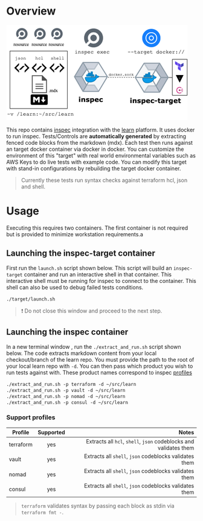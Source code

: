 # Overview

![Diagram](/images/diagram.png)


This repo contains [inspec](https://www.inspec.io/) integration with the [learn](https://github.com/hashicorp/learn) platform. It uses docker to run inspec. Tests/Controls are __automatically generated__ by extracting fenced code blocks from the markdown (mdx). Each test then runs against an target docker container via docker in docker. You can customize the environment of this "target" with real world environmental variables such as AWS Keys to do live tests with example code. You can modify this target with stand-in configurations by rebuilding the target docker container. 

> Currently these tests run syntax checks against terraform hcl, json and shell.

# Usage

Executing this requires two containers. The first container is not required but is provided to minimize workstation requirements.a


## Launching the inspec-target container

First run the `launch.sh` script shown below. This script will build an `inspec-target` container and run an interactive shell in that container. This interactive shell must be running for inspec to connect to the container. This shell can also be used to debug failed tests conditions.

```shell
./target/launch.sh
```

> :exclamation: Do not close this window and proceed to the next step.

## Launching the inspec container

In a new terminal window , run the `./extract_and_run.sh` script shown below. The code extracts markdown content from your local checkout/branch of the learn repo. You must provide the path to the root of your local learn repo with `-d`. You can then pass which product you wish to run tests against with. These product names correspond to inspec [profiles](https://www.inspec.io/docs/reference/profiles/)


```shell
./extract_and_run.sh -p terraform -d ~/src/learn
./extract_and_run.sh -p vault -d ~/src/learn
./extract_and_run.sh -p nomad -d ~/src/learn
./extract_and_run.sh -p consul -d ~/src/learn
```

### Support profiles


| Profile       | Supported     | Notes                                                                                                |
| ------------- |:-------------:| ------------------------------------------------------------------:|
| terraform     | yes           | Extracts all `hcl`, `shell`, `json` codeblocks and validates them |
| vault         | yes           | Extracts all `shell`, `json` codeblocks validates them             |
| nomad         | yes           | Extracts all `shell`, `json` codeblocks validates them             |
| consul        | yes           | Extracts all `shell`, `json` codeblocks validates them             |

> `terraform` validates syntax by passing each block as stdin via `terraform fmt -`.
